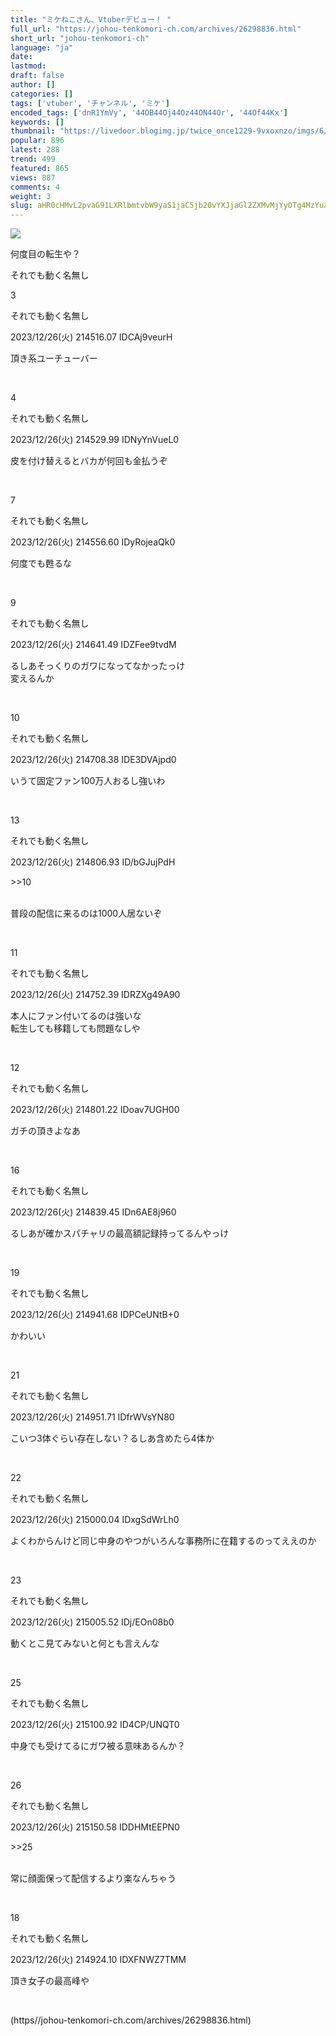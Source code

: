 ```yaml
---
title: "ミケねこさん、Vtuberデビュー！ "
full_url: "https://johou-tenkomori-ch.com/archives/26298836.html"
short_url: "johou-tenkomori-ch"
language: "ja"
date: 
lastmod: 
draft: false
author: []
categories: []
tags: ['vtuber', 'チャンネル', 'ミケ']
encoded_tags: ['dnR1YmVy', '44OB44Oj44Oz44ON44Or', '44Of44Kx']
keywords: []
thumbnail: "https://livedoor.blogimg.jp/twice_once1229-9vxoxnzo/imgs/6/e/6e5157ea-s.jpg"
popular: 896
latest: 288
trend: 499
featured: 865
views: 887
comments: 4
weight: 3
slug: aHR0cHMvL2pvaG91LXRlbmtvbW9yaS1jaC5jb20vYXJjaGl2ZXMvMjYyOTg4MzYuaHRtbA==
---
```


![](https://livedoor.blogimg.jp/twice_once1229-9vxoxnzo/imgs/6/e/6e5157ea-s.jpg)

<div><p>何度目の転生や？</p><p>それでも動く名無し</p><p class='t_h'>3 <p>それでも動く名無し</p> <p> 2023/12/26(火) 214516.07 IDCAj9veurH</p></p> <p class='t_b'> 頂き系ユーチューバー </p><br> <p class='t_h'>4 <p>それでも動く名無し</p> <p> 2023/12/26(火) 214529.99 IDNyYnVueL0</p></p> <p class='t_b'> 皮を付け替えるとバカが何回も金払うぞ </p><br> <p class='t_h'>7 <p>それでも動く名無し</p> <p> 2023/12/26(火) 214556.60 IDyRojeaQk0</p></p> <p class='t_b'> 何度でも甦るな </p><br> <p class='t_h'>9 <p>それでも動く名無し</p> <p> 2023/12/26(火) 214641.49 IDZFee9tvdM</p></p> <p class='t_b'> るしあそっくりのガワになってなかったっけ <br> 変えるんか </p><br> <p class='t_h'>10 <p>それでも動く名無し</p> <p> 2023/12/26(火) 214708.38 IDE3DVAjpd0</p></p> <p class='t_b'> いうて固定ファン100万人おるし強いわ </p><br> <p class='t_h t_i'>13 <p>それでも動く名無し</p> <p> 2023/12/26(火) 214806.93 ID/bGJujPdH</p></p> <p class='t_b t_i'> <p class='anchor'>>>10</p> <br> 普段の配信に来るのは1000人居ないぞ </p><br> <p class='t_h'>11 <p>それでも動く名無し</p> <p> 2023/12/26(火) 214752.39 IDRZXg49A90</p></p> <p class='t_b'> 本人にファン付いてるのは強いな <br> 転生しても移籍しても問題なしや </p><br> <p class='t_h'>12 <p>それでも動く名無し</p> <p> 2023/12/26(火) 214801.22 IDoav7UGH00</p></p> <p class='t_b'> ガチの頂きよなあ </p><br> <p class='t_h'>16 <p>それでも動く名無し</p> <p> 2023/12/26(火) 214839.45 IDn6AE8j960</p></p> <p class='t_b'> るしあが確かスパチャリの最高額記録持ってるんやっけ </p><br> <p class='t_h'>19 <p>それでも動く名無し</p> <p> 2023/12/26(火) 214941.68 IDPCeUNtB+0</p></p> <p class='t_b'> かわいい </p><br> <p class='t_h'>21 <p>それでも動く名無し</p> <p> 2023/12/26(火) 214951.71 IDfrWVsYN80</p></p> <p class='t_b'> こいつ3体ぐらい存在しない？るしあ含めたら4体か </p><br> <p class='t_h'>22 <p>それでも動く名無し</p> <p> 2023/12/26(火) 215000.04 IDxgSdWrLh0</p></p> <p class='t_b'> よくわからんけど同じ中身のやつがいろんな事務所に在籍するのってええのか </p><br> <p class='t_h'>23 <p>それでも動く名無し</p> <p> 2023/12/26(火) 215005.52 IDj/EOn08b0</p></p> <p class='t_b'> 動くとこ見てみないと何とも言えんな </p><br> <p class='t_h'>25 <p>それでも動く名無し</p> <p> 2023/12/26(火) 215100.92 ID4CP/UNQT0</p></p> <p class='t_b'> 中身でも受けてるにガワ被る意味あるんか？ </p><br> <p class='t_h t_i'>26 <p>それでも動く名無し</p> <p> 2023/12/26(火) 215150.58 IDDHMtEEPN0</p></p> <p class='t_b t_i'> <p class='anchor'>>>25</p> <br> 常に顔面保って配信するより楽なんちゃう </p><br> <p class='t_h'>18 <p>それでも動く名無し</p> <p> 2023/12/26(火) 214924.10 IDXFNWZ7TMM</p></p> <p class='t_b'> 頂き女子の最高峰や </p><br> </div>

(https//johou-tenkomori-ch.com/archives/26298836.html)
